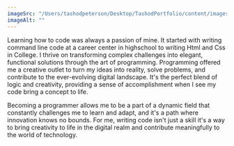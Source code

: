```yaml
---
imageSrc: "/Users/tashodpeterson/Desktop/TashodPortfolio/content/images/screenshots/1518462807961 Small.jpeg"
imageAlt: ""
---
```

Learning how to code was always a passion of mine. It started with writing command line code at a career center in highschool to writing Html and Css in College. I thrive on transforming complex challenges into elegant, functional solutions through the art of programming. Programming offered me a creative outlet to turn my ideas into reality, solve problems, and contribute to the ever-evolving digital landscape. It's the perfect blend of logic and creativity, providing a sense of accomplishment when I see my code bring a concept to life. 

Becoming a programmer allows me to be a part of a dynamic field that constantly challenges me to learn and adapt, and it's a path where innovation knows no bounds. For me, writing code isn't just a skill it's a way to bring creativity to life in the digital realm and contribute meaningfully to the world of technology.



 <a href="" target="_blank" rel="" aria-label=""></a> 
